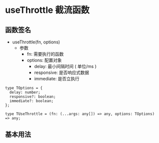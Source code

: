 # useThrottle 截流函数

## 函数签名

- useThrottle(fn, options)
  - 参数
    - fn: 需要执行的函数
    - options: 配置对象
      - delay: 最小间隔时间 ( 单位/ms )
      - responsive: 是否响应式数据
      - immediate: 是否立执行

```
type TOptions = {
  delay: number;
  responsive?: boolean;
  immediate?: boolean;
};

type TUseThrottle = (fn: (...args: any[]) => any, options: TOptions) => any;
```

## 基本用法

<UseThrottle />
